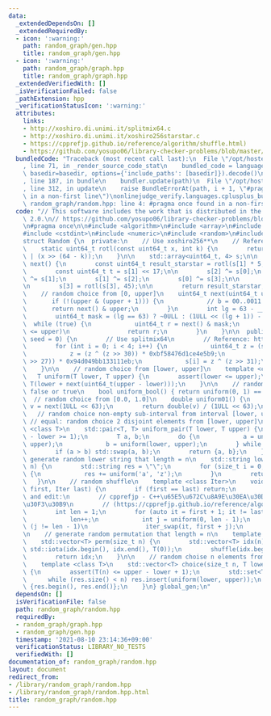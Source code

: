 ```yaml
---
data:
  _extendedDependsOn: []
  _extendedRequiredBy:
  - icon: ':warning:'
    path: random_graph/gen.hpp
    title: random_graph/gen.hpp
  - icon: ':warning:'
    path: random_graph/graph.hpp
    title: random_graph/graph.hpp
  _extendedVerifiedWith: []
  _isVerificationFailed: false
  _pathExtension: hpp
  _verificationStatusIcon: ':warning:'
  attributes:
    links:
    - http://xoshiro.di.unimi.it/splitmix64.c
    - http://xoshiro.di.unimi.it/xoshiro256starstar.c
    - https://cpprefjp.github.io/reference/algorithm/shuffle.html)
    - https://github.com/yosupo06/library-checker-problems/blob/master/common/random.h
  bundledCode: "Traceback (most recent call last):\n  File \"/opt/hostedtoolcache/Python/3.10.0/x64/lib/python3.10/site-packages/onlinejudge_verify/documentation/build.py\"\
    , line 71, in _render_source_code_stat\n    bundled_code = language.bundle(stat.path,\
    \ basedir=basedir, options={'include_paths': [basedir]}).decode()\n  File \"/opt/hostedtoolcache/Python/3.10.0/x64/lib/python3.10/site-packages/onlinejudge_verify/languages/cplusplus.py\"\
    , line 187, in bundle\n    bundler.update(path)\n  File \"/opt/hostedtoolcache/Python/3.10.0/x64/lib/python3.10/site-packages/onlinejudge_verify/languages/cplusplus_bundle.py\"\
    , line 312, in update\n    raise BundleErrorAt(path, i + 1, \"#pragma once found\
    \ in a non-first line\")\nonlinejudge_verify.languages.cplusplus_bundle.BundleErrorAt:\
    \ random_graph/random.hpp: line 4: #pragma once found in a non-first line\n"
  code: "// This software includes the work that is distributed in the Apache License\
    \ 2.0.\n// https://github.com/yosupo06/library-checker-problems/blob/master/common/random.h\n\
    \n#pragma once\n\n#include <algorithm>\n#include <array>\n#include <cassert>\n\
    #include <cstdint>\n#include <numeric>\n#include <random>\n#include <set>\n\n\
    struct Random {\n  private:\n    // Use xoshiro256**\n    // References: http://xoshiro.di.unimi.it/xoshiro256starstar.c\n\
    \    static uint64_t rotl(const uint64_t x, int k) {\n        return (x << k)\
    \ | (x >> (64 - k));\n    }\n\n    std::array<uint64_t, 4> s;\n\n    uint64_t\
    \ next() {\n        const uint64_t result_starstar = rotl(s[1] * 5, 7) * 9;\n\n\
    \        const uint64_t t = s[1] << 17;\n\n        s[2] ^= s[0];\n        s[3]\
    \ ^= s[1];\n        s[1] ^= s[2];\n        s[0] ^= s[3];\n\n        s[2] ^= t;\n\
    \n        s[3] = rotl(s[3], 45);\n\n        return result_starstar;\n    }\n\n\
    \    // random choice from [0, upper]\n    uint64_t next(uint64_t upper) {\n \
    \       if (!(upper & (upper + 1))) {\n            // b = 00..0011..11\n     \
    \       return next() & upper;\n        }\n        int lg = 63 - __builtin_clzll(upper);\n\
    \        uint64_t mask = (lg == 63) ? ~0ULL : (1ULL << (lg + 1)) - 1;\n      \
    \  while (true) {\n            uint64_t r = next() & mask;\n            if (r\
    \ <= upper)\n                return r;\n        }\n    }\n\n  public:\n    Random(uint64_t\
    \ seed = 0) {\n        // Use splitmix64\n        // Reference: http://xoshiro.di.unimi.it/splitmix64.c\n\
    \        for (int i = 0; i < 4; i++) {\n            uint64_t z = (seed += 0x9e3779b97f4a7c15);\n\
    \            z = (z ^ (z >> 30)) * 0xbf58476d1ce4e5b9;\n            z = (z ^ (z\
    \ >> 27)) * 0x94d049bb133111eb;\n            s[i] = z ^ (z >> 31);\n        }\n\
    \    }\n\n    // random choice from [lower, upper]\n    template <class T>\n \
    \   T uniform(T lower, T upper) {\n        assert(lower <= upper);\n        return\
    \ T(lower + next(uint64_t(upper - lower)));\n    }\n\n    // random choice from\
    \ false or true\n    bool uniform_bool() { return uniform(0, 1) == 1; }\n\n  \
    \  // random choice from [0.0, 1.0]\n    double uniform01() {\n        uint64_t\
    \ v = next(1ULL << 63);\n        return double(v) / (1ULL << 63);\n    }\n\n \
    \   // random choice non-empty sub-interval from interval [lower, upper)\n   \
    \ // equal: random choice 2 disjoint elements from [lower, upper]\n    template\
    \ <class T>\n    std::pair<T, T> uniform_pair(T lower, T upper) {\n        assert(upper\
    \ - lower >= 1);\n        T a, b;\n        do {\n            a = uniform(lower,\
    \ upper);\n            b = uniform(lower, upper);\n        } while (a == b);\n\
    \        if (a > b) std::swap(a, b);\n        return {a, b};\n    }\n\n    //\
    \ generate random lower string that length = n\n    std::string lower_string(size_t\
    \ n) {\n        std::string res = \"\";\n        for (size_t i = 0; i < n; i++)\
    \ {\n            res += uniform('a', 'z');\n        }\n        return res;\n \
    \   }\n\n    // random shuffle\n    template <class Iter>\n    void shuffle(Iter\
    \ first, Iter last) {\n        if (first == last) return;\n        // Reference\
    \ and edit:\n        // cpprefjp - C++\u65E5\u672C\u8A9E\u30EA\u30D5\u30A1\u30EC\
    \u30F3\u30B9\n        // (https://cpprefjp.github.io/reference/algorithm/shuffle.html)\n\
    \        int len = 1;\n        for (auto it = first + 1; it != last; it++) {\n\
    \            len++;\n            int j = uniform(0, len - 1);\n            if\
    \ (j != len - 1)\n                iter_swap(it, first + j);\n        }\n    }\n\
    \n    // generate random permutation that length = n\n    template <class T>\n\
    \    std::vector<T> perm(size_t n) {\n        std::vector<T> idx(n);\n       \
    \ std::iota(idx.begin(), idx.end(), T(0));\n        shuffle(idx.begin(), idx.end());\n\
    \        return idx;\n    }\n\n    // random choise n elements from [lower, upper]\n\
    \    template <class T>\n    std::vector<T> choice(size_t n, T lower, T upper)\
    \ {\n        assert(T(n) <= upper - lower + 1);\n        std::set<T> res;\n  \
    \      while (res.size() < n) res.insert(uniform(lower, upper));\n        return\
    \ {res.begin(), res.end()};\n    }\n} global_gen;\n"
  dependsOn: []
  isVerificationFile: false
  path: random_graph/random.hpp
  requiredBy:
  - random_graph/graph.hpp
  - random_graph/gen.hpp
  timestamp: '2021-08-10 23:14:36+09:00'
  verificationStatus: LIBRARY_NO_TESTS
  verifiedWith: []
documentation_of: random_graph/random.hpp
layout: document
redirect_from:
- /library/random_graph/random.hpp
- /library/random_graph/random.hpp.html
title: random_graph/random.hpp
---
```


